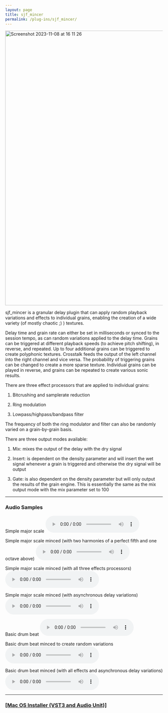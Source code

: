 ```yaml
---
layout: page
title: sjf_mincer
permalink: /plug-ins/sjf_mincer/
---
```

<img width="876" alt="Screenshot 2023-11-08 at 16 11 26" src="https://github.com/simohnf/simohnf.github.io/assets/12850558/2dd2b0ca-5938-4048-8ad3-d0e2724da8a6">


sjf_mincer is a granular delay plugin that can apply random playback variations and effects to individual grains, enabling the creation of a wide variety (of mostly chaotic ;) ) textures. 

Delay time and grain rate can either be set in milliseconds or synced to the session tempo, as can random variations applied to the delay time.
Grains can be triggered at different playback speeds (to achieve pitch shifting), in reverse, and repeated. 
Up to four additional grains can be triggered to create polyphonic textures.
Crosstalk feeds the output of the left channel into the right channel and vice versa.
The probability of triggering grains can be changed to create a more sparse texture.
Individual grains can be played in reverse, and grains can be repeated to create various sonic results.

There are three effect processors that are applied to individual grains:

1) Bitcrushing and samplerate reduction

2) Ring modulation

3) Lowpass/highpass/bandpass filter


The frequency of both the ring modulator and filter can also be randomly varied on a grain-by-grain basis.

There are three output modes available:

1) Mix: mixes the output of the delay with the dry signal

2) Insert: is dependent on the density parameter and will insert the wet signal whenever a grain is triggered and otherwise the dry signal will be output

3) Gate: is also dependent on the density parameter but will only output the results of the grain engine. This is essentially the same as the mix output mode with the mix parameter set to 100



---

### Audio Samples
Simple major scale
<audio controls>
<source src="/MP3s/majorScale [2023-11-08 162917].mp3" type="audio/mp3">
</audio>


Simple major scale minced (with two harmonies of a perfect fifth and one octave above)
<audio controls>
<source src="/MP3s/majorScaleMinced1.mp3" type="audio/mp3">
</audio>

Simple major scale minced (with all three effects processors)
<audio controls>
<source src="/MP3s/majorScaleMinced2.mp3" type="audio/mp3">
</audio>


Simple major scale minced (with asynchronous delay variations)
<audio controls>
<source src="/MP3s/majorScaleMined3.mp3" type="audio/mp3">
</audio>



Basic drum beat
<audio controls>
<source src="/MP3s/DrumBeat.mp3" type="audio/mp3">
</audio>


Basic drum beat minced to create random variations
<audio controls>
<source src="/MP3s/drumBeatMinced1.mp3" type="audio/mp3">
</audio>

Basic drum beat minced (with all effects and asynchronous delay variations)
<audio controls>
<source src="/MP3s/drumBeatMinced2.mp3" type="audio/mp3">
</audio>

---


### [[Mac OS Installer (VST3 and Audio Unit)]](https://drive.google.com/file/d/1efOEqh4wgEyUMW7A5eY9BZ_-RFV2pIR6/view)

